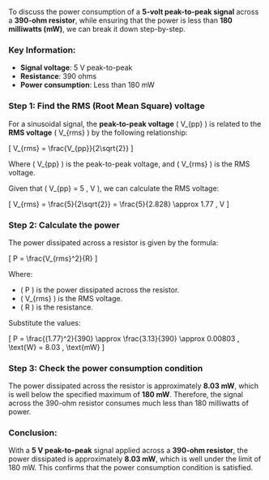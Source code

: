 To discuss the power consumption of a **5-volt peak-to-peak signal** across a **390-ohm resistor**, while ensuring that the power is less than **180 milliwatts (mW)**, we can break it down step-by-step.

### Key Information:
- **Signal voltage**: 5 V peak-to-peak
- **Resistance**: 390 ohms
- **Power consumption**: Less than 180 mW

### Step 1: Find the RMS (Root Mean Square) voltage

For a sinusoidal signal, the **peak-to-peak voltage** \( V_{pp} \) is related to the **RMS voltage** \( V_{rms} \) by the following relationship:

\[
V_{rms} = \frac{V_{pp}}{2\sqrt{2}}
\]

Where \( V_{pp} \) is the peak-to-peak voltage, and \( V_{rms} \) is the RMS voltage.

Given that \( V_{pp} = 5 \, V \), we can calculate the RMS voltage:

\[
V_{rms} = \frac{5}{2\sqrt{2}} = \frac{5}{2.828} \approx 1.77 \, V
\]

### Step 2: Calculate the power

The power dissipated across a resistor is given by the formula:

\[
P = \frac{V_{rms}^2}{R}
\]

Where:
- \( P \) is the power dissipated across the resistor.
- \( V_{rms} \) is the RMS voltage.
- \( R \) is the resistance.

Substitute the values:

\[
P = \frac{(1.77)^2}{390} \approx \frac{3.13}{390} \approx 0.00803 \, \text{W} = 8.03 \, \text{mW}
\]

### Step 3: Check the power consumption condition

The power dissipated across the resistor is approximately **8.03 mW**, which is well below the specified maximum of **180 mW**. Therefore, the signal across the 390-ohm resistor consumes much less than 180 milliwatts of power.

### Conclusion:

With a **5 V peak-to-peak** signal applied across a **390-ohm resistor**, the power dissipated is approximately **8.03 mW**, which is well under the limit of 180 mW. This confirms that the power consumption condition is satisfied.

